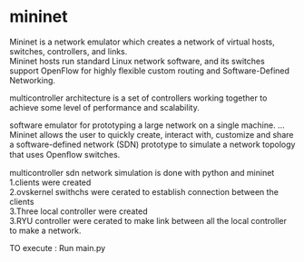 # mininet
Mininet is a network emulator which creates a network of virtual hosts, switches, controllers, and links.<br />
Mininet hosts run standard Linux network software, and its switches support OpenFlow for highly flexible custom routing and Software-Defined Networking.<br />

multicontroller architecture is a set of controllers working together to achieve some level of performance and scalability.<br />

software emulator for prototyping a large network on a single machine. ... Mininet allows the user to quickly create, interact with, customize and share a software-defined network (SDN) prototype to simulate a network topology that uses Openﬂow switches.<br />




multicontroller sdn network  simulation is done with python and mininet <br />
1.clients were created <br />
2.ovskernel swithchs were cerated to establish connection between the clients<br />
3.Three local controller were created<br />
3.RYU controller were cerated to make link between all the local controller  to make a network.<br />

TO execute : Run main.py<br />
